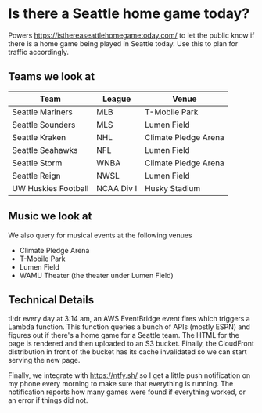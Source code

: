 # Is there a Seattle home game today?

Powers https://isthereaseattlehomegametoday.com/ to let the public know if there is a home game being played in Seattle today. Use this to plan for traffic accordingly.

## Teams we look at

| Team                | League     | Venue                |
|---------------------|------------|----------------------|
| Seattle Mariners    | MLB        | T-Mobile Park        |
| Seattle Sounders    | MLS        | Lumen Field          |
| Seattle Kraken      | NHL        | Climate Pledge Arena |
| Seattle Seahawks    | NFL        | Lumen Field          |
| Seattle Storm       | WNBA       | Climate Pledge Arena |
| Seattle Reign       | NWSL       | Lumen Field          |
| UW Huskies Football | NCAA Div I | Husky Stadium        |

## Music we look at

We also query for musical events at the following venues

* Climate Pledge Arena
* T-Mobile Park
* Lumen Field
* WAMU Theater (the theater under Lumen Field)

## Technical Details

tl;dr every day at 3:14 am, an AWS EventBridge event fires which triggers a Lambda function. This function queries a bunch of APIs (mostly ESPN) and figures out if there's a home game for a Seattle team. The HTML for the page is rendered and then uploaded to an S3 bucket. Finally, the CloudFront distribution in front of the bucket has its cache invalidated so we can start serving the new page.

Finally, we integrate with https://ntfy.sh/ so I get a little push notification on my phone every morning to make sure that everything is running. The notification reports how many games were found if everything worked, or an error if things did not.

